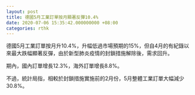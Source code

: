 ```yaml
---
layout: post
title: 德國5月工業訂單按月顯著反彈10.4%
date: 2020-07-06 15:35:42.000000000 +08:00
categories: rthk
---
```


德國5月工業訂單按月升10.4%，升幅低過市場預期的15%，但自4月的有紀錄以來最大跌幅顯著反彈，由於新型肺炎疫情的封鎖措施解除後，需求回升。

期內，國內訂單增長12.3%，海外訂單增長8.8%。

不過，統計局指，相較於封鎖措施實施前的2月份，5月整體工業訂單大幅減少30.8%。
